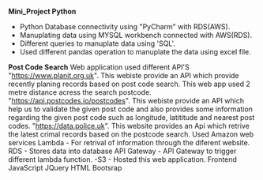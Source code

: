 **Mini_Project Python**
- Python Database connectivity using "PyCharm" with RDS(AWS).
- Manuplating data using MYSQL workbench connected with AWS(RDS).
- Different queries to manuplate data using 'SQL'. 
- Used different pandas operation to manuplate the data using excel file. 

**Post Code Search**
Web application used different API'S
"https://www.planit.org.uk". This webiste provide an API which provide recently planing records based on post code search. This web app used 2 metre distance acress the search postcode.
"https://api.postcodes.io/postcodes". This webiste provide an API which help us to validate the given post code and also provides some information regarding the given post code such as longitude, latititude and nearest post codes.
"https://data.police.uk". This website provides an Api which retrive the latest crimal records based on the postcode search.
Used Amazon web services
Lambda - For retrival of information through the diferent website.
RDS - Stores data into database
API Gateway - API Gateway to trigger different lambda function. -S3 - Hosted this web application.
Frontend
JavaScript
JQuery
HTML
Bootsrap

